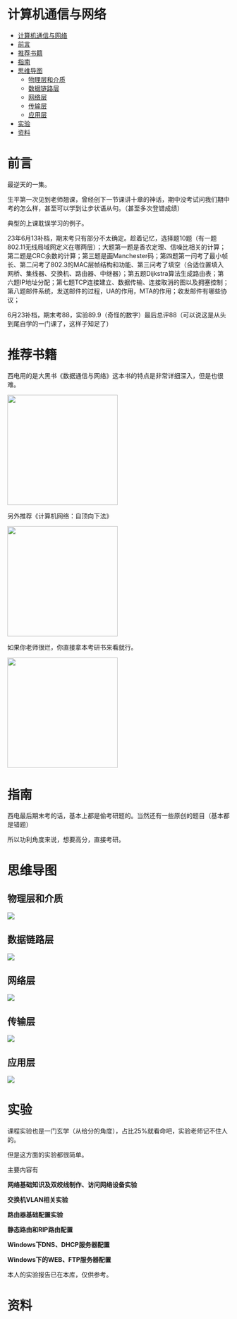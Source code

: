 # 计算机通信与网络
- [计算机通信与网络](#计算机通信与网络)
- [前言](#前言)
- [推荐书籍](#推荐书籍)
- [指南](#指南)
- [思维导图](#思维导图)
  - [物理层和介质](#物理层和介质)
  - [数据链路层](#数据链路层)
  - [网络层](#网络层)
  - [传输层](#传输层)
  - [应用层](#应用层)
- [实验](#实验)
- [资料](#资料)

# 前言
最逆天的一集。

生平第一次见到老师翘课，曾经创下一节课讲十章的神话，期中没考试问我们期中考的怎么样，甚至可以学到让步状语从句。（甚至多次登错成绩）

典型的上课耽误学习的例子。

23年6月13补档，期末考只有部分不太确定。趁着记忆，选择题10题（有一题802.11无线局域网定义在哪两层）；大题第一题是香农定理、信噪比相关的计算；第二题是CRC余数的计算；第三题是画Manchester码；第四题第一问考了最小帧长、第二问考了802.3的MAC层帧结构和功能、第三问考了填空（合适位置填入网桥、集线器、交换机、路由器、中继器）；第五题Dijkstra算法生成路由表；第六题IP地址分配；第七题TCP连接建立、数据传输、连接取消的图以及拥塞控制；第八题邮件系统，发送邮件的过程，UA的作用，MTA的作用；收发邮件有哪些协议；

6月23补档，期末考88，实验89.9（奇怪的数字）最后总评88（可以说这是从头到尾自学的一门课了，这样子知足了）

# 推荐书籍
西电用的是大黑书《数据通信与网络》这本书的特点是非常详细深入，但是也很难。

<div><img src="../../images/network-book1.jpg" width=250 /></div>

另外推荐《计算机网络：自顶向下法》

<div><img src="../../images/network-book2.jpg" width=250 /></div>

如果你老师很烂，你直接拿本考研书来看就行。

<div><img src="../../images/network-book3.jpg" width=250 /></div>

# 指南
西电最后期末考的话，基本上都是偷考研题的。当然还有一些原创的题目（基本都是错题）

所以功利角度来说，想要高分，直接考研。

# 思维导图

## 物理层和介质
<div><img src="part2物理层和介质.png" /></div>

## 数据链路层
<div><img src="part3数据链路层.png" /></div>

## 网络层
<div><img src="part4网络层.png" /></div>

## 传输层
<div><img src="part5传输层.png" /></div>

## 应用层
<div><img src="part6应用层.png" /></div>

# 实验
课程实验也是一门玄学（从给分的角度），占比25%就看命吧，实验老师记不住人的。

但是这方面的实验都很简单。

主要内容有

**网络基础知识及双绞线制作、访问网络设备实验**

**交换机VLAN相关实验**

**路由器基础配置实验**

**静态路由和RIP路由配置**

**Windows下DNS、DHCP服务器配置**

**Windows下的WEB、FTP服务器配置**

本人的实验报告已在本库，仅供参考。

# 资料

